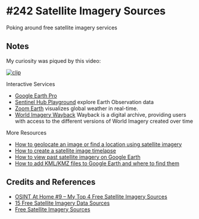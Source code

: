 # #242 Satellite Imagery Sources

Poking around free satellite imagery services

## Notes

My curiosity was piqued by this video:

[![clip](https://img.youtube.com/vi/OONjbRAR-TM/0.jpg)](https://www.youtube.com/watch?v=OONjbRAR-TM)

Interactive Services

* [Google Earth Pro](https://www.google.com/earth/about/versions/)
* [Sentinel Hub Playground](https://apps.sentinel-hub.com/sentinel-playground/) explore Earth Observation data
* [Zoom Earth](https://zoom.earth/)  visualizes global weather in real-time.
* [World Imagery Wayback](https://livingatlas.arcgis.com/wayback) Wayback is a digital archive, providing users with access to the different versions of World Imagery created over time

More Resources

* [How to geolocate an image or find a location using satellite imagery](https://youtu.be/RoqWbpZUOSo)
* [How to create a satellite image timelapse](https://youtu.be/gMuVP9JI2ps)
* [How to view past satellite imagery on Google Earth](https://youtu.be/KpN9nEnivnU)
* [How to add KML/KMZ files to Google Earth and where to find them](https://benjaminstrick.com/geospatial-awareness-how-to-add-data-to-google-earth/)

## Credits and References

* [OSINT At Home #9 – My Top 4 Free Satellite Imagery Sources](https://youtu.be/OONjbRAR-TM)
* [15 Free Satellite Imagery Data Sources](https://gisgeography.com/free-satellite-imagery-data-list/)
* [Free Satellite Imagery Sources](https://eos.com/blog/free-satellite-imagery-sources/)
